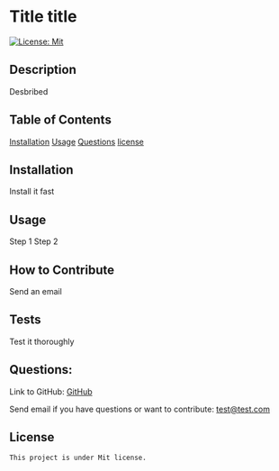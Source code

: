 # Title title
[![License: Mit](https://img.shields.io/badge/License-Mit-yellow.svg)](https://opensource.org/licenses/Mit)

## Description
    
Desbribed
    
## Table of Contents
    
[Installation](#installation)
[Usage](#usage)
[Questions](#questions)
[license](#license)
    
## Installation
    
Install it fast 
    
## Usage

Step 1 Step 2
    
## How to Contribute

Send an email

## Tests
    
Test it thoroughly

## Questions:

Link to GitHub:
[GitHub](https://github.com/the-real-chrisp)
    
Send email if you have questions or want to contribute:
test@test.com

## License
    This project is under Mit license.
  
